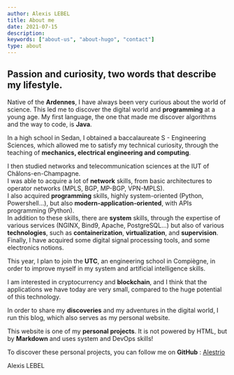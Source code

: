 ```yaml
---
author: Alexis LEBEL
title: About me
date: 2021-07-15
description:
keywords: ["about-us", "about-hugo", "contact"]
type: about
---
```


**Passion and curiosity, two words that describe my lifestyle**.
----


Native of the **Ardennes**, I have always been very curious about the world of science. This led me to discover the digital world and **programming** at a young age. My first language, the one that made me discover algorithms and the way to code, is **Java**.

In a high school in Sedan, I obtained a baccalaureate S - Engineering Sciences, which allowed me to satisfy my technical curiosity, through the teaching of **mechanics, electrical engineering and computing**.

I then studied networks and telecommunication sciences at the IUT of Châlons-en-Champagne. \
I was able to acquire a lot of **network** skills, from basic architectures to operator networks (MPLS, BGP, MP-BGP, VPN-MPLS). \
I also acquired **programming** skills, highly system-oriented (Python, Powershell...), but also **modern-application-oriented**, with APIs programming (Python). \
In addition to these skills, there are **system** skills, through the expertise of various services (NGINX, Bind9, Apache, PostgreSQL...) but also of various **technologies**, such as **containerization**, **virtualization**, and **supervision**. \
Finally, I have acquired some digital signal processing tools, and some electronics notions.

This year, I plan to join the **UTC**, an engineering school in Compiègne, in order to improve myself in my system and artificial intelligence skills.

I am interested in cryptocurrency and **blockchain**, and I think that the applications we have today are very small, compared to the huge potential of this technology.

In order to share my **discoveries** and my adventures in the digital world, I run this blog, which also serves as my personal website.

This website is one of my **personal projects**. It is not powered by HTML, but by **Markdown** and uses system and DevOps skills!

To discover these personal projects, you can follow me on **GitHub** : [Alestrio](github.com/alestrio)

Alexis LEBEL
